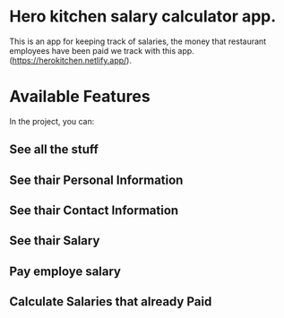 # Hero kitchen salary calculator app.

This is an app for keeping track of salaries, the money that restaurant employees have been paid we track with this app. (https://herokitchen.netlify.app/).

# Available Features

In the project, you can:

## See all the stuff
## See thair Personal Information
## See thair Contact Information
## See thair Salary
## Pay employe salary
## Calculate Salaries that already Paid

